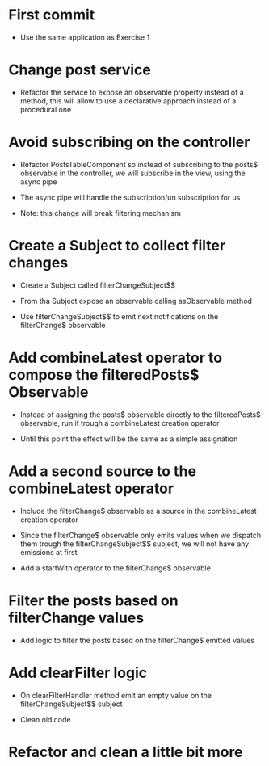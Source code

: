 # First commit

- Use the same application as Exercise 1

# Change post service

- Refactor the service to expose an observable property instead of a method, this will allow to use a declarative approach instead of a procedural one

# Avoid subscribing on the controller

- Refactor PostsTableComponent so instead of subscribing to the posts$ observable in the controller, we will subscribe in the view, using the async pipe

- The async pipe will handle the subscription/un subscription for us

- Note: this change will break filtering mechanism

# Create a Subject to collect filter changes

- Create a Subject called filterChangeSubject$$

- From tha Subject expose an observable calling asObservable method

- Use filterChangeSubject$$ to emit next notifications on the filterChange$ observable

# Add combineLatest operator to compose the filteredPosts$ Observable

- Instead of assigning the posts$ observable directly to the filteredPosts$ observable, run it trough a combineLatest creation operator

- Until this point the effect will be the same as a simple assignation

# Add a second source to the combineLatest operator

- Include the filterChange$ observable as a source in the combineLatest creation operator

- Since the filterChange$ observable only emits values when we dispatch them trough the filterChangeSubject$$ subject, we will not have any emissions at first

- Add a startWith operator to the filterChange$ observable

# Filter the posts based on filterChange values

- Add logic to filter the posts based on the filterChange$ emitted values

# Add clearFilter logic

- On clearFilterHandler method emit an empty value on the filterChangeSubject$$ subject

- Clean old code

# Refactor and clean a little bit more
